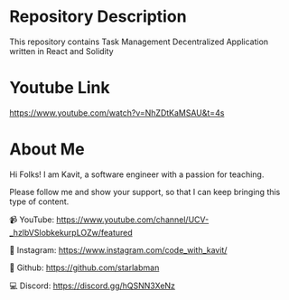 # Repository Description

This repository contains Task Management Decentralized Application written in React and Solidity

# Youtube Link
https://www.youtube.com/watch?v=NhZDtKaMSAU&t=4s

# About Me
Hi Folks! I am Kavit, a software engineer with a passion for teaching.

Please follow me and show your support, so that I can keep bringing this type of content.

📹 YouTube: https://www.youtube.com/channel/UCV-_hzlbVSlobkekurpLOZw/featured

📸 Instagram: https://www.instagram.com/code_with_kavit/

📂 Github: https://github.com/starlabman

💻 Discord: https://discord.gg/hQSNN3XeNz
